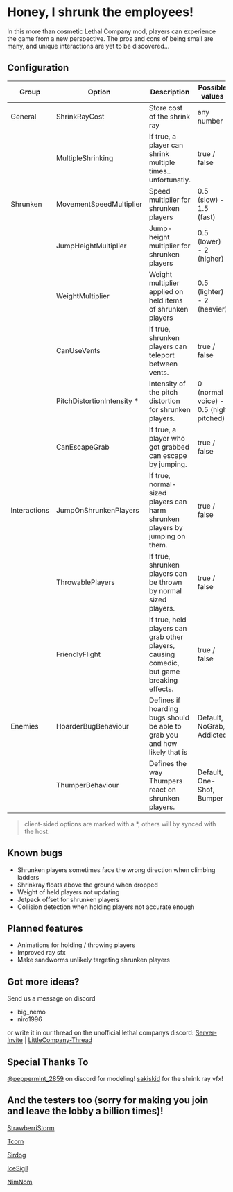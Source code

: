 # Honey, I shrunk the employees! #

In this more than cosmetic Lethal Company mod, players can experience the game from a new perspective. The pros and cons of being small are many, and unique interactions are yet to be discovered...

## Configuration ##
|  Group       |          Option             |                           Description                                                     | Possible values                        | Default |
| ------------ | --------------------------- | ----------------------------------------------------------------------------------------- | -------------------------------------- | ------- |
| General      | ShrinkRayCost               | Store cost of the shrink ray                                                              | any number                             | 0 (BETA)|
|              | MultipleShrinking           | If true, a player can shrink multiple times.. unfortunatly.                               | true / false                           | true    |
| Shrunken     | MovementSpeedMultiplier     | Speed multiplier for shrunken players                                                     | 0.5 (slow) - 1.5 (fast)                | 1.2     |
|              | JumpHeightMultiplier        | Jump-height multiplier for shrunken players                                               | 0.5 (lower) - 2 (higher)               | 1.3     |
|              | WeightMultiplier            | Weight multiplier applied on held items of shrunken players                               | 0.5 (lighter) - 2 (heavier)            | 1.5     |
|              | CanUseVents                 | If true, shrunken players can teleport between vents.                                     | true / false                           | true    |
|              | PitchDistortionIntensity \* | Intensity of the pitch distortion for shrunken players.                                   | 0 (normal voice) - 0.5 (high pitched)  | 0.3     |
|              | CanEscapeGrab               | If true, a player who got grabbed can escape by jumping.                                  | true / false                           | true    |
| Interactions | JumpOnShrunkenPlayers       | If true, normal-sized players can harm shrunken players by jumping on them.               | true / false                           | true    |
|              | ThrowablePlayers            | If true, shrunken players can be thrown by normal sized players.                          | true / false                           | true    |
|              | FriendlyFlight              | If true, held players can grab other players, causing comedic, but game breaking effects. | true / false                           | false   |
| Enemies      | HoarderBugBehaviour         | Defines if hoarding bugs should be able to grab you and how likely that is                | Default, NoGrab, Addicted              | Default |
|              | ThumperBehaviour            | Defines the way Thumpers react on shrunken players.	                                     | Default, One-Shot, Bumper              | Default |
> client-sided options are marked with a \*, others will by synced with the host.

## Known bugs ##
+ Shrunken players sometimes face the wrong direction when climbing ladders
+ Shrinkray floats above the ground when dropped
+ Weight of held players not updating
+ Jetpack offset for shrunken players
+ Collision detection when holding players not accurate enough


## Planned features ##
- Animations for holding / throwing players
- Improved ray sfx
- Make sandworms unlikely targeting shrunken players

## Got more ideas? ##
Send us a message on discord
+ big_nemo
+ niro1996

or write it in our thread on the unofficial lethal companys discord: [Server-Invite](https://discord.gg/nYcQFEpXfU) \| [LittleCompany-Thread](https://discord.com/channels/1169792572382773318/1190100786357743646)

## Special Thanks To
[@peppermint_2859](https://twitter.com/ItsJOEYthe) on discord for modeling!
[sakiskid](https://github.com/Sakiskid) for the shrink ray vfx!


## And the testers too (sorry for making you join and leave the lobby a billion times)!
[StrawberriStorm](https://twitter.com/strawberristorm)

[Tcorn](https://twitter.com/TcorntheLazy)

[Sirdog](https://youtu.be/6ItPIiegBms?si=zH-Cf467VIOtVTMt)

[IceSigil](https://twitter.com/IceSigil)

[NimNom](https://www.twitch.tv/nimnom)

